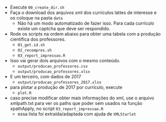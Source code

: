 - Execute `00_create_dir.sh`
- Faça o download dos arquivos xml dos currículos lattes de interesse e os
  coloque na pasta `data`
  - Não há um modo automatizado de fazer isso. Para cada currículo existe um
    captcha que deve ser respondido.
- Rode os scripts na ordem abaixo para obter uma tabela com a produção
  científica dos professores.
  - `01_get.id.sh`
  - `02_recompres.sh`
  - `03_report_impressao.R`
- Isso vai gerar dois arquivos com o mesmo conteúdo.
  - `output/producao_professores.csv`
  - `output/producao_professores.xlsx`
- E um terceiro, com dados de 2017
  - `output/producao_professores_2017.xlsx`
- para plotar a produção de 2017 por currículo, execute
  - `plot.R`
- caso precise modificar obter mais informações do xml, use o arquivo
xmlpath.txt para ver os paths que poder sem usados na função xpathApply, no
script `03_report_impressao.R`
  - essa lista foi extraída/adaptada com ajuda de `XMLStarlet`
